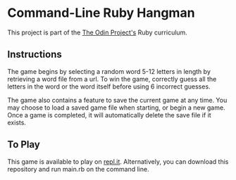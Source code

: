 # Command-Line Ruby Hangman
This project is part of the [The Odin Project's](https://www.theodinproject.com/) Ruby curriculum.
## Instructions
The game begins by selecting a random word 5-12 letters in length by retrieving a word file from a url. To win the game, correctly guess all the letters in the word or the word itself before using 6 incorrect guesses.

The game also contains a feature to save the current game at any time. You may choose to load a saved game file when starting, or begin a new game. Once a game is completed, it will automatically delete the save file if it exists.

## To Play
This game is available to play on [repl.it](https://replit.com/@wyliemickelson/Ruby-Hangman?v=1). Alternatively, you can download this repository and run main.rb on the command line.